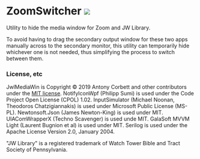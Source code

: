 # ZoomSwitcher <img src="https://ci.appveyor.com/api/projects/status/iflm7hmfrl4ffqjw?svg=true">

Utility to hide the media window for Zoom and JW Library.

To avoid having to drag the secondary output window for these two apps manually across to the secondary monitor, this utility can temporarily hide whichever one is not needed, thus simplifying the process to switch between them.

### License, etc

JwlMediaWin is Copyright &copy; 2019 Antony Corbett and other contributors under the [MIT license](LICENSE). NotifyIconWpf (Philipp Sumi) is used under the Code Project Open License (CPOL) 1.02. InputSimulator (Michael Noonan, Theodoros Chatzigiannakis) is used under Microsoft Public License (MS-PL). Newtonsoft.Json (James Newton-King) is used under MIT. UIAComWrapperX (Techno Scavenger) is used unde MIT. GalaSoft MVVM Light (Laurent Bugnion et al) is used under MIT. Serilog is used under the Apache License Version 2.0, January 2004.

"JW Library" is a registered trademark of Watch Tower Bible and Tract Society of Pennsylvania.

